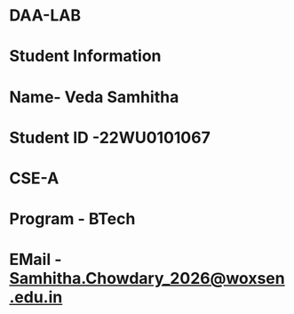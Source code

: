 # DAA-LAB
# Student Information
# Name- Veda Samhitha  
# Student ID -22WU0101067  
# CSE-A
# Program - BTech
# EMail - Samhitha.Chowdary_2026@woxsen.edu.in

